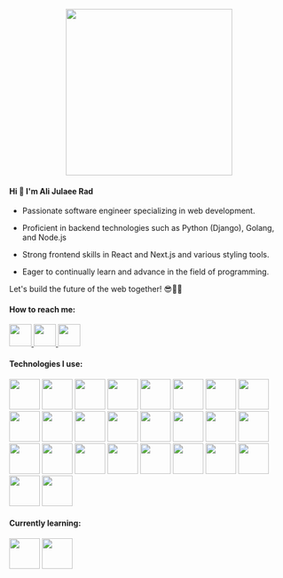 <p align="center">
  <img src="https://github.com/Alijeyrad/Alijeyrad/assets/89392975/7102bb4d-21b8-45e0-add9-9b024ae94da8" width="300" height="300">
</p>

<h4>Hi 👋 I'm Ali Julaee Rad</h4>

- Passionate software engineer
specializing in web development.

- Proficient in backend technologies such
as Python (Django), Golang, and
Node.js

- Strong frontend
skills in React and Next.js and various styling tools.

- Eager to
continually learn and advance in the
field of programming.

Let's build the future of the web together! 😎✌🏻

<h4>
  How to reach me:
</h4>
<p>
  <a target="_blank" href="mailto:alijrad.dev@gmail.com">
    <img src="https://github.com/Alijeyrad/Alijeyrad/assets/89392975/9c6409d3-9c46-4de5-bedb-93123b7f4ad3" width="40" height="40" />
  </a>
  <a target="_blank" href="https://linkedin.com/in/ali-julaee-rad">
    <img src="https://github.com/Alijeyrad/Alijeyrad/assets/89392975/8dd648df-d50c-4f6b-899f-4d8fda1e4d3a" width="40" height="40" />
  </a>
  <a target="_blank" href="https://t.me/AliJulaeeRad">
    <img src="https://github.com/Alijeyrad/Alijeyrad/assets/89392975/6f3cb268-14e2-4892-b9e1-0388c0ecab6e" width="40" height="40" />
  </a>
</p>


<h4>
  Technologies I use:
</h4>
<p align="left">
  <img src="https://cdn.jsdelivr.net/gh/devicons/devicon/icons/html5/html5-original-wordmark.svg" width="55" height="55" />
  <img src="https://cdn.jsdelivr.net/gh/devicons/devicon/icons/css3/css3-original-wordmark.svg" width="55" height="55" />
  <img src="https://cdn.jsdelivr.net/gh/devicons/devicon/icons/javascript/javascript-original.svg" width="55" height="55" />
  <img src="https://cdn.jsdelivr.net/gh/devicons/devicon/icons/typescript/typescript-original.svg" width="55" height="55" />
  <img src="https://cdn.jsdelivr.net/gh/devicons/devicon/icons/nodejs/nodejs-original-wordmark.svg" width="55" height="55" />
  <img src="https://cdn.jsdelivr.net/gh/devicons/devicon/icons/python/python-original-wordmark.svg" width="55" height="55" />
  <img src="https://cdn.jsdelivr.net/gh/devicons/devicon/icons/go/go-original-wordmark.svg" width="55" height="55" />
  <img src="https://cdn.jsdelivr.net/gh/devicons/devicon/icons/django/django-plain-wordmark.svg" width="55" height="55" />
  <img src="https://cdn.jsdelivr.net/gh/devicons/devicon/icons/react/react-original.svg" width="55" height="55" />
  <img src="https://cdn.jsdelivr.net/gh/devicons/devicon/icons/redux/redux-original.svg" width="55" height="55" />
  <img src="https://cdn.jsdelivr.net/gh/devicons/devicon/icons/nextjs/nextjs-original-wordmark.svg" width="55" height="55" />

  <img src="https://cdn.jsdelivr.net/gh/devicons/devicon/icons/mongodb/mongodb-original-wordmark.svg" width="55" height="55" />
  <img src="https://cdn.jsdelivr.net/gh/devicons/devicon/icons/postgresql/postgresql-original-wordmark.svg" width="55" height="55" />
  <img src="https://cdn.jsdelivr.net/gh/devicons/devicon/icons/sqlite/sqlite-original-wordmark.svg" width="55" height="55" />

  <img src="https://cdn.jsdelivr.net/gh/devicons/devicon/icons/npm/npm-original-wordmark.svg" width="55" height="55" />
  <img src="https://cdn.jsdelivr.net/gh/devicons/devicon/icons/sass/sass-original.svg" width="55" height="55" />
  <img src="https://cdn.jsdelivr.net/gh/devicons/devicon/icons/tailwindcss/tailwindcss-original-wordmark.svg" width="55" height="55" />
  <img src="https://cdn.jsdelivr.net/gh/devicons/devicon/icons/bootstrap/bootstrap-original-wordmark.svg" width="55" height="55" />
  <img src="https://cdn.jsdelivr.net/gh/devicons/devicon/icons/materialui/materialui-original.svg" width="55" height="55" />
  <img src="https://cdn.jsdelivr.net/gh/devicons/devicon/icons/figma/figma-original.svg" width="55" height="55" />
  <img src="https://cdn.jsdelivr.net/gh/devicons/devicon/icons/gulp/gulp-plain.svg" width="55" height="55" />

  <img src="https://cdn.jsdelivr.net/gh/devicons/devicon/icons/linux/linux-original.svg" width="55" height="55" />
  <img src="https://cdn.jsdelivr.net/gh/devicons/devicon/icons/docker/docker-original-wordmark.svg" width="55" height="55" />
  <img src="https://cdn.jsdelivr.net/gh/devicons/devicon/icons/nginx/nginx-original.svg" width="55" height="55" />
  <img src="https://cdn.jsdelivr.net/gh/devicons/devicon/icons/git/git-original.svg" width="55" height="55" />
  <img src="https://cdn.jsdelivr.net/gh/devicons/devicon/icons/vscode/vscode-original-wordmark.svg" width="55" height="55" />
</p>

<h4>
  Currently learning:
</h4>
<p align="left">
  <img src="https://cdn.jsdelivr.net/gh/devicons/devicon/icons/graphql/graphql-plain-wordmark.svg" width="55" height="55" />
  <img src="https://cdn.jsdelivr.net/gh/devicons/devicon/icons/amazonwebservices/amazonwebservices-plain-wordmark.svg" width="55" height="55" />
</p>

<!---
Alijeyrad/Alijeyrad is a ✨ special ✨ repository because its `README.md` (this file) appears on your GitHub profile.
You can click the Preview link to take a look at your changes.
--->
